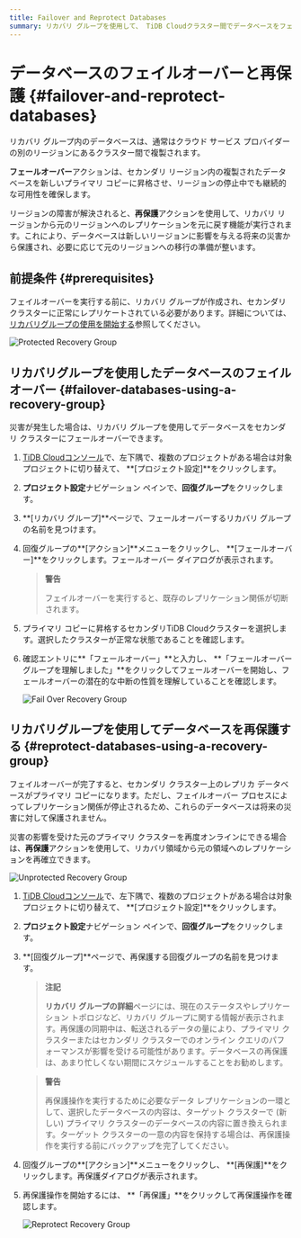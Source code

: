 ```yaml
---
title: Failover and Reprotect Databases
summary: リカバリ グループを使用して、 TiDB Cloudクラスター間でデータベースをフェイルオーバーし、再保護する方法を学習します。
---
```


# データベースのフェイルオーバーと再保護 {#failover-and-reprotect-databases}

リカバリ グループ内のデータベースは、通常はクラウド サービス プロバイダーの別のリージョンにあるクラスター間で複製されます。

**フェールオーバー**アクションは、セカンダリ リージョン内の複製されたデータベースを新しいプライマリ コピーに昇格させ、リージョンの停止中でも継続的な可用性を確保します。

リージョンの障害が解決されると、**再保護**アクションを使用して、リカバリ リージョンから元のリージョンへのレプリケーションを元に戻す機能が実行されます。これにより、データベースは新しいリージョンに影響を与える将来の災害から保護され、必要に応じて元のリージョンへの移行の準備が整います。

## 前提条件 {#prerequisites}

フェイルオーバーを実行する前に、リカバリ グループが作成され、セカンダリ クラスターに正常にレプリケートされている必要があります。詳細については、 [リカバリグループの使用を開始する](/tidb-cloud/recovery-group-get-started.md)参照してください。

![Protected Recovery Group](/media/tidb-cloud/recovery-group/recovery-group-protected.png)

## リカバリグループを使用したデータベースのフェイルオーバー {#failover-databases-using-a-recovery-group}

災害が発生した場合は、リカバリ グループを使用してデータベースをセカンダリ クラスターにフェールオーバーできます。

1.  [TiDB Cloudコンソール](https://tidbcloud.com/)で、<mdsvgicon name="icon-left-projects">左下隅で、複数のプロジェクトがある場合は対象プロジェクトに切り替えて、 **[プロジェクト設定]**をクリックします。</mdsvgicon>

2.  **プロジェクト設定**ナビゲーション ペインで、**回復グループ**をクリックします。

3.  **[リカバリ グループ]**ページで、フェールオーバーするリカバリ グループの名前を見つけます。

4.  回復グループの**[アクション]**メニューをクリックし、 **[フェールオーバー]**をクリックします。フェールオーバー ダイアログが表示されます。

    > **警告**
    >
    > フェイルオーバーを実行すると、既存のレプリケーション関係が切断されます。

5.  プライマリ コピーに昇格するセカンダリTiDB Cloudクラスターを選択します。選択したクラスターが正常な状態であることを確認します。

6.  確認エントリに**「フェールオーバー」**と入力し、 **「フェールオーバー グループを理解しました」**をクリックしてフェールオーバーを開始し、フェールオーバーの潜在的な中断の性質を理解していることを確認します。

    ![Fail Over Recovery Group](/media/tidb-cloud/recovery-group/recovery-group-failover.png)

## リカバリグループを使用してデータベースを再保護する {#reprotect-databases-using-a-recovery-group}

フェイルオーバーが完了すると、セカンダリ クラスター上のレプリカ データベースがプライマリ コピーになります。ただし、フェイルオーバー プロセスによってレプリケーション関係が停止されるため、これらのデータベースは将来の災害に対して保護されません。

災害の影響を受けた元のプライマリ クラスターを再度オンラインにできる場合は、**再保護**アクションを使用して、リカバリ領域から元の領域へのレプリケーションを再確立できます。

![Unprotected Recovery Group](/media/tidb-cloud/recovery-group/recovery-group-unprotected.png)

1.  [TiDB Cloudコンソール](https://tidbcloud.com/)で、<mdsvgicon name="icon-left-projects">左下隅で、複数のプロジェクトがある場合は対象プロジェクトに切り替えて、 **[プロジェクト設定]**をクリックします。</mdsvgicon>

2.  **プロジェクト設定**ナビゲーション ペインで、**回復グループ**をクリックします。

3.  **[回復グループ]**ページで、再保護する回復グループの名前を見つけます。

    > **注記**
    >
    > **リカバリ グループの詳細**ページには、現在のステータスやレプリケーション トポロジなど、リカバリ グループに関する情報が表示されます。再保護の同期中は、転送されるデータの量により、プライマリ クラスターまたはセカンダリ クラスターでのオンライン クエリのパフォーマンスが影響を受ける可能性があります。データベースの再保護は、あまり忙しくない期間にスケジュールすることをお勧めします。

    > **警告**
    >
    > 再保護操作を実行するために必要なデータ レプリケーションの一環として、選択したデータベースの内容は、ターゲット クラスターで (新しい) プライマリ クラスターのデータベースの内容に置き換えられます。ターゲット クラスターの一意の内容を保持する場合は、再保護操作を実行する前にバックアップを完了してください。

4.  回復グループの**[アクション]**メニューをクリックし、 **[再保護]**をクリックします。再保護ダイアログが表示されます。

5.  再保護操作を開始するには、 **「再保護」**をクリックして再保護操作を確認します。

    ![Reprotect Recovery Group](/media/tidb-cloud/recovery-group/recovery-group-reprotected.png)

